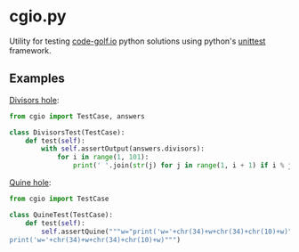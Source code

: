 # cgio.py
Utility for testing [code-golf.io](https://code-golf.io) python solutions using python's [unittest](https://docs.python.org/3/library/unittest.html) framework.

## Examples

[Divisors hole](https://code-golf.io/divisors):

```python
from cgio import TestCase, answers

class DivisorsTest(TestCase):
    def test(self):
        with self.assertOutput(answers.divisors):
            for i in range(1, 101):
                print(' '.join(str(j) for j in range(1, i + 1) if i % j == 0))
```

[Quine hole](https://code-golf.io/quine):

```python
from cgio import TestCase

class QuineTest(TestCase):
    def test(self):
        self.assertQuine("""w="print('w='+chr(34)+w+chr(34)+chr(10)+w)"
print('w='+chr(34)+w+chr(34)+chr(10)+w)""")
```
